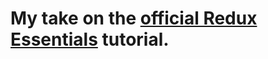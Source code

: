 # My take on the [official Redux Essentials](https://redux.js.org/tutorials/essentials/part-1-overview-concepts) tutorial.
